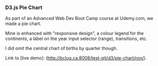 ### D3.js Pie Chart

As part of an Advanced Web Dev Boot Camp course at Udemy.com, we made a pie
chart.


Mine is enhanced with "responsive design", a colour legend for the continents,
a label on the year input selector (range), transitions, etc.


I did omit the central chart of births by quarter though.


Link to [live demo]: (http://bclug.ca:8008/test-git/d3/pie-chart/ron/).

